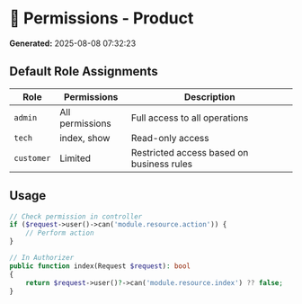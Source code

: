 # 🔐 Permissions - Product

**Generated:** 2025-08-08 07:32:23

## Default Role Assignments

| Role | Permissions | Description |
|------|-------------|-------------|
| `admin` | All permissions | Full access to all operations |
| `tech` | index, show | Read-only access |
| `customer` | Limited | Restricted access based on business rules |

## Usage

```php
// Check permission in controller
if ($request->user()->can('module.resource.action')) {
    // Perform action
}

// In Authorizer
public function index(Request $request): bool
{
    return $request->user()?->can('module.resource.index') ?? false;
}
```
